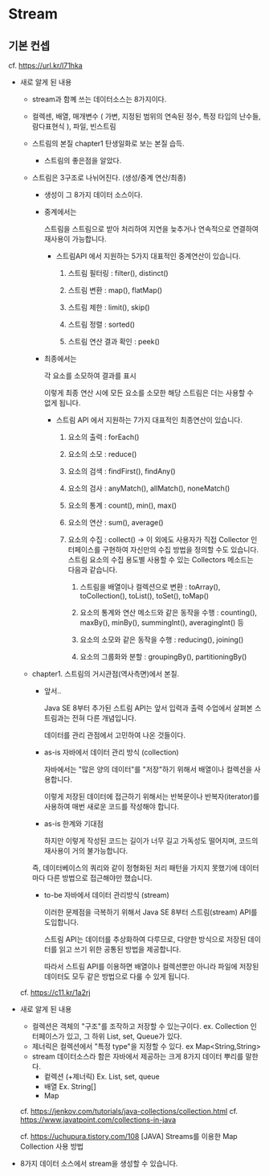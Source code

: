 # Stream

## 기본 컨셉
  
  cf. https://url.kr/l71hka
- 새로 알게 된 내용 
  - stream과 함꼐 쓰는 데이터소스는 8가지이다.
  - 컬렉센, 배열, 매개변수 ( 가변, 지정된 범위의 연속된 정수, 특정 타입의 난수들, 람다표현식 ), 파일, 빈스트림
  - 스트림의 본질 chapter1 탄생일화로 보는 본질 습득. 
    - 스트림의 좋은점을 알았다.
  - 스트림은 3구조로 나뉘어진다. (생성/중계 연산/최종)
    - 생성이 그 8가지 데이터 소스이다. 
    - 중계에서는
      
      스트림을 스트림으로 받아 처리하여 지연을 늦추거나 연속적으로 연결하여 재사용이 가능합니다. 
  
      - 스트림API 에서 지원하는 5가지 대표적인 중계연산이 있습니다. 
  
        1. 스트림 필터링 : filter(), distinct()
   
        2. 스트림 변환 : map(), flatMap()
           
        3. 스트림 제한 : limit(), skip()
        
        4. 스트림 정렬 : sorted()
        
        5. 스트림 연산 결과 확인 : peek()
    - 최종에서는 

      각 요소를 소모하여 결과를 표시

      이렇게 최종 연산 시에 모든 요소를 소모한 해당 스트림은 더는 사용할 수 없게 됩니다.
  
      - 스트림 API 에서 지원하는 7가지 대표적인 최종연산이 있습니다. 
  
        1. 요소의 출력 : forEach()
        
        2. 요소의 소모 : reduce()
        
        3. 요소의 검색 : findFirst(), findAny()
        
        4. 요소의 검사 : anyMatch(), allMatch(), noneMatch()
        
        5. 요소의 통계 : count(), min(), max()
        
        6. 요소의 연산 : sum(), average()
        
        7. 요소의 수집 : collect()
          -> 이 외에도 사용자가 직접 Collector 인터페이스를 구현하여 자신만의 수집 방법을 정의할 수도 있습니다. 스트림 요소의 수집 용도별 사용할 수 있는 Collectors 메소드는 다음과
           같습니다.
           
            1. 스트림을 배열이나 컬렉션으로 변환 : toArray(), toCollection(), toList(), toSet(), toMap()
            
            2. 요소의 통계와 연산 메소드와 같은 동작을 수행 : counting(), maxBy(), minBy(), summingInt(), averagingInt() 등
            
            3. 요소의 소모와 같은 동작을 수행 : reducing(), joining()
            
            4. 요소의 그룹화와 분할 : groupingBy(), partitioningBy()
  

  - chapter1. 스트림의 거시관점(역사측면)에서 본질. 
    
    - 앞서.. 
    
      Java SE 8부터 추가된 스트림 API는 앞서 입력과 출력 수업에서 살펴본 스트림과는 전혀 다른 개념입니다. 
      
      데이터를 관리 관점에서 고민하여 나온 것들이다. 

    - as-is 자바에서 데이터 관리 방식 (collection)
    
      자바에서는 "많은 양의 데이터"를 "저장"하기 위해서 배열이나 컬렉션을 사용합니다.
      
      이렇게 저장된 데이터에 접근하기 위해서는 반복문이나 반복자(iterator)를 사용하여 매번 새로운 코드를 작성해야 합니다.

    - as-is 한계와 기대점 
    
      하지만 이렇게 작성된 코드는 길이가 너무 길고 가독성도 떨어지며, 코드의 재사용이 거의 불가능합니다.
    
    즉, 데이터베이스의 쿼리와 같이 정형화된 처리 패턴을 가지지 못했기에 데이터마다 다른 방법으로 접근해야만 했습니다.

    - to-be 자바에서 데이터 관리방식 (stream) 
    
      이러한 문제점을 극복하기 위해서 Java SE 8부터 스트림(stream) API를 도입합니다.
      
      스트림 API는 데이터를 추상화하여 다루므로, 다양한 방식으로 저장된 데이터를 읽고 쓰기 위한 공통된 방법을 제공합니다.

      따라서 스트림 API를 이용하면 배열이나 컬렉션뿐만 아니라 파일에 저장된 데이터도 모두 같은 방법으로 다룰 수 있게 됩니다.
  





  cf. https://c11.kr/1a2rj
- 새로 알게 된 내용
  - 컬렉션은 객체의 "구조"를 조작하고 저장할 수 있는구이다. ex. Collection 인터페이스가 있고, 그 하위 List, set, Queue가 있다. 
  - 제너릭은 컬렉션에서 "특정 type"을 지정할 수 있다. ex Map<String,String>
  - stream 데이터소스라 함은 자바에서 제공하는 크게 8가지 데이터 뿌리를 말한다.  
    - 컽렉션 (+제너릭) Ex. List, set, queue
    - 배열 Ex. String[]
    - Map 
  

  cf. https://jenkov.com/tutorials/java-collections/collection.html
  cf. https://www.javatpoint.com/collections-in-java

  cf. https://uchupura.tistory.com/108
  [JAVA] Streams를 이용한 Map Collection 사용 방법

- 8가지 데이터 소스에서 stream을 생성할 수 있습니다.


